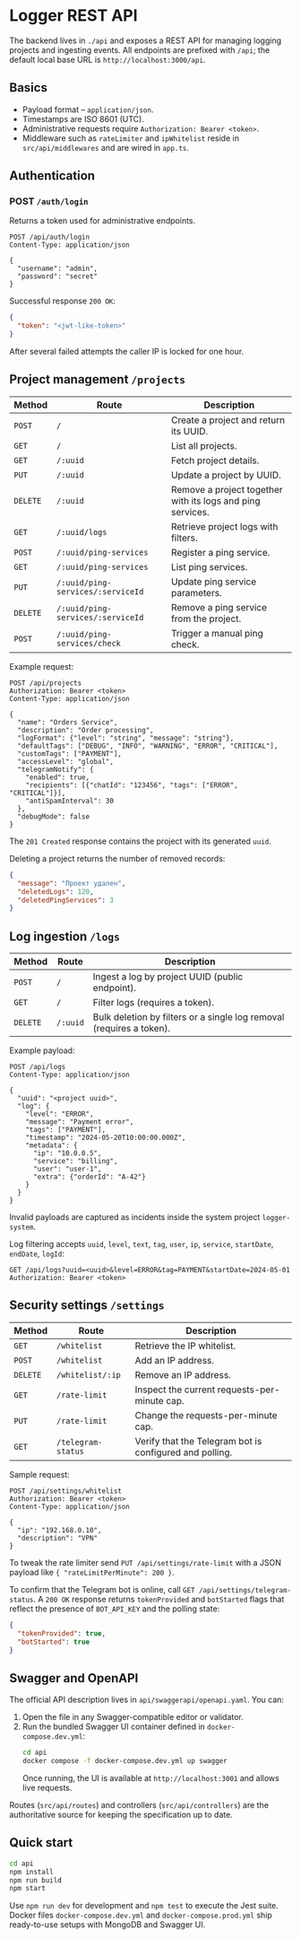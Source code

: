 # Logger REST API

The backend lives in `./api` and exposes a REST API for managing logging projects and ingesting events. All endpoints are prefixed with `/api`; the default local base URL is `http://localhost:3000/api`.

## Basics

- Payload format – `application/json`.
- Timestamps are ISO 8601 (UTC).
- Administrative requests require `Authorization: Bearer <token>`.
- Middleware such as `rateLimiter` and `ipWhitelist` reside in `src/api/middlewares` and are wired in `app.ts`.

## Authentication

### POST `/auth/login`

Returns a token used for administrative endpoints.

```http
POST /api/auth/login
Content-Type: application/json

{
  "username": "admin",
  "password": "secret"
}
```

Successful response `200 OK`:

```json
{
  "token": "<jwt-like-token>"
}
```

After several failed attempts the caller IP is locked for one hour.

## Project management `/projects`

| Method | Route | Description |
|--------|-------|-------------|
| `POST` | `/` | Create a project and return its UUID. |
| `GET` | `/` | List all projects. |
| `GET` | `/:uuid` | Fetch project details. |
| `PUT` | `/:uuid` | Update a project by UUID. |
| `DELETE` | `/:uuid` | Remove a project together with its logs and ping services. |
| `GET` | `/:uuid/logs` | Retrieve project logs with filters. |
| `POST` | `/:uuid/ping-services` | Register a ping service. |
| `GET` | `/:uuid/ping-services` | List ping services. |
| `PUT` | `/:uuid/ping-services/:serviceId` | Update ping service parameters. |
| `DELETE` | `/:uuid/ping-services/:serviceId` | Remove a ping service from the project. |
| `POST` | `/:uuid/ping-services/check` | Trigger a manual ping check. |

Example request:

```http
POST /api/projects
Authorization: Bearer <token>
Content-Type: application/json

{
  "name": "Orders Service",
  "description": "Order processing",
  "logFormat": {"level": "string", "message": "string"},
  "defaultTags": ["DEBUG", "INFO", "WARNING", "ERROR", "CRITICAL"],
  "customTags": ["PAYMENT"],
  "accessLevel": "global",
  "telegramNotify": {
    "enabled": true,
    "recipients": [{"chatId": "123456", "tags": ["ERROR", "CRITICAL"]}],
    "antiSpamInterval": 30
  },
  "debugMode": false
}
```

The `201 Created` response contains the project with its generated `uuid`.

Deleting a project returns the number of removed records:

```json
{
  "message": "Проект удален",
  "deletedLogs": 120,
  "deletedPingServices": 3
}
```

## Log ingestion `/logs`

| Method | Route | Description |
|--------|-------|-------------|
| `POST` | `/` | Ingest a log by project UUID (public endpoint). |
| `GET` | `/` | Filter logs (requires a token). |
| `DELETE` | `/:uuid` | Bulk deletion by filters or a single log removal (requires a token). |

Example payload:

```http
POST /api/logs
Content-Type: application/json

{
  "uuid": "<project uuid>",
  "log": {
    "level": "ERROR",
    "message": "Payment error",
    "tags": ["PAYMENT"],
    "timestamp": "2024-05-20T10:00:00.000Z",
    "metadata": {
      "ip": "10.0.0.5",
      "service": "billing",
      "user": "user-1",
      "extra": {"orderId": "A-42"}
    }
  }
}
```

Invalid payloads are captured as incidents inside the system project `logger-system`.

Log filtering accepts `uuid`, `level`, `text`, `tag`, `user`, `ip`, `service`, `startDate`, `endDate`, `logId`:

```http
GET /api/logs?uuid=<uuid>&level=ERROR&tag=PAYMENT&startDate=2024-05-01
Authorization: Bearer <token>
```

## Security settings `/settings`

| Method | Route | Description |
|--------|-------|-------------|
| `GET` | `/whitelist` | Retrieve the IP whitelist. |
| `POST` | `/whitelist` | Add an IP address. |
| `DELETE` | `/whitelist/:ip` | Remove an IP address. |
| `GET` | `/rate-limit` | Inspect the current requests-per-minute cap. |
| `PUT` | `/rate-limit` | Change the requests-per-minute cap. |
| `GET` | `/telegram-status` | Verify that the Telegram bot is configured and polling. |

Sample request:

```http
POST /api/settings/whitelist
Authorization: Bearer <token>
Content-Type: application/json

{
  "ip": "192.168.0.10",
  "description": "VPN"
}
```

To tweak the rate limiter send `PUT /api/settings/rate-limit` with a JSON payload like `{ "rateLimitPerMinute": 200 }`.

To confirm that the Telegram bot is online, call `GET /api/settings/telegram-status`. A `200 OK` response returns `tokenProvided` and `botStarted` flags that reflect the presence of `BOT_API_KEY` and the polling state:

```json
{
  "tokenProvided": true,
  "botStarted": true
}
```

## Swagger and OpenAPI

The official API description lives in `api/swaggerapi/openapi.yaml`. You can:

1. Open the file in any Swagger-compatible editor or validator.
2. Run the bundled Swagger UI container defined in `docker-compose.dev.yml`:
   ```bash
   cd api
   docker compose -f docker-compose.dev.yml up swagger
   ```
   Once running, the UI is available at `http://localhost:3001` and allows live requests.

Routes (`src/api/routes`) and controllers (`src/api/controllers`) are the authoritative source for keeping the specification up to date.

## Quick start

```bash
cd api
npm install
npm run build
npm start
```

Use `npm run dev` for development and `npm test` to execute the Jest suite. Docker files `docker-compose.dev.yml` and `docker-compose.prod.yml` ship ready-to-use setups with MongoDB and Swagger UI.
